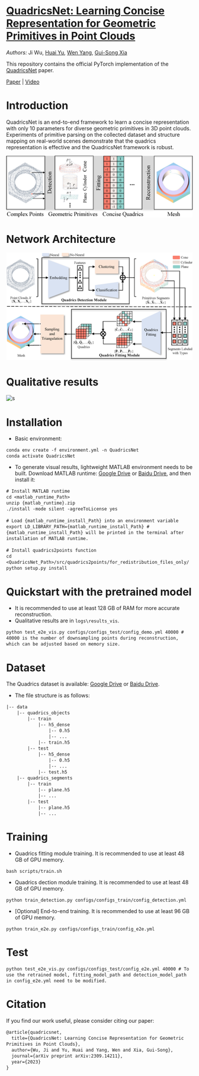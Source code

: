 # [QuadricsNet: Learning Concise Representation for Geometric Primitives in Point Clouds](https://github.com/MichaelWu99-lab/QuadricsNet)

*Authors:* Ji Wu, [Huai Yu](https://scholar.google.com/citations?user=lG7h27kAAAAJ&hl=zh-CN), [Wen Yang](http://www.captain-whu.com/yangwen_En.html), [Gui-Song Xia](http://www.captain-whu.com/xia_En.html)

This repository contains the official PyTorch implementation of the [QuadricsNet](https://arxiv.org/pdf/2309.14211.pdf) paper.

[Paper](https://arxiv.org/pdf/2309.14211.pdf) | [Video](https://www.youtube.com/watch?v=0EFhMufuUSI)

# Introduction
QuadricsNet is an end-to-end framework to learn a concise representation with only 10 parameters for diverse geometric primitives in 3D point clouds. Experiments of primitive parsing on the collected dataset and structure mapping on real-world scenes demonstrate that the quadrics representation is effective and the QuadricsNet framework is robust.

![s](figures/QuadricsNet_brief.png)

# Network Architecture
![s](figures/QuadricsNet_architecture.png)

# Qualitative results
![s](figures/Qualitative_results.gif)

# Installation
* Basic environment:
```shell
conda env create -f environment.yml -n QuadricsNet
conda activate QuadricsNet
```
* To generate visual results, lightweight MATLAB environment needs to be built. Download MATLAB runtime: [Google Drive](https://drive.google.com/file/d/12YtgYTj9RG-zvK6V29071lFh1X2kd5-G/view?usp=drive_link) or [Baidu Drive](https://pan.baidu.com/s/13Wl3uz_xTNcJsKV9suA-OA?pwd=fy8k), and then install it:
```shell
# Install MATLAB runtime
cd <matlab_runtime_Path>
unzip {matlab_runtime}.zip
./install -mode silent -agreeToLicense yes

# Load {matlab_runtime_install_Path} into an environment variable
export LD_LIBRARY_PATH={matlab_runtime_install_Path} # {matlab_runtime_install_Path} will be printed in the terminal after installation of MATLAB runtime.

# Install quadrics2points function
cd <QuadricsNet_Path>/src/quadrics2points/for_redistribution_files_only/
python setup.py install
```

# Quickstart with the pretrained model
* It is recommended to use at least 128 GB of RAM for more accurate reconstruction.
* Qualitative results are in `logs\results_vis`.
```shell
python test_e2e_vis.py configs/configs_test/config_demo.yml 40000 # 40000 is the number of downsampling points during reconstruction, which can be adjusted based on memory size.
```

# Dataset
The Quadrics dataset is available: [Google Drive](https://drive.google.com/file/d/1Hrocs6T9koVm5Ntn_5u1DQJE5AbGmJjI/view?usp=drive_link) or [Baidu Drive](https://pan.baidu.com/s/1gb_MbKMyEEb0cjxuE2AzlA?pwd=q130).
<!-- Download this dataset and unzip it into **QuadricsNet/** folder. -->
* The file structure is as follows:
```
|-- data
    |-- quadrics_objects
        |-- train
            |-- h5_dense
                |-- 0.h5
                |-- ...
            |-- train.h5
        |-- test
            |-- h5_dense
                |-- 0.h5
                |-- ...
            |-- test.h5
    |-- quadrics_segments
        |-- train
            |-- plane.h5
            |-- ...
        |-- test
            |-- plane.h5
            |-- ...
```

# Training
* Quadrics fitting module training. It is recommended to use at least 48 GB of GPU memory.
```shell
bash scripts/train.sh
``` 
* Quadrics dection module training. It is recommended to use at least 48 GB of GPU memory.
```shell
python train_detection.py configs/configs_train/config_detection.yml
``` 
* [Optional] End-to-end training. It is recommended to use at least 96 GB of GPU memory.
```shell
python train_e2e.py configs/configs_train/config_e2e.yml
``` 

# Test
```shell
python test_e2e_vis.py configs/configs_test/config_e2e.yml 40000 # To use the retrained model, fitting_model_path and detection_model_path in config_e2e.yml need to be modified.
``` 

# Citation
If you find our work useful, please consider citing our paper:
```
@article{quadricsnet,
  title={QuadricsNet: Learning Concise Representation for Geometric Primitives in Point Clouds},
  author={Wu, Ji and Yu, Huai and Yang, Wen and Xia, Gui-Song},
  journal={arXiv preprint arXiv:2309.14211},
  year={2023}
}
```